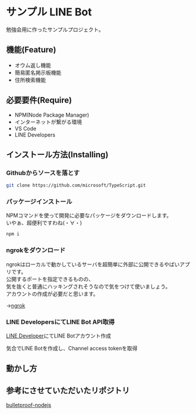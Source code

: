 # サンプル LINE Bot

勉強会用に作ったサンプルプロジェクト。<br>

## 機能(Feature)

* オウム返し機能
* 簡易匿名掲示板機能
* 住所検索機能

## 必要要件(Require)

* NPM(Node Package Manager)
* インターネットが繋がる環境
* VS Code
* LINE Developers

## インストール方法(Installing)

### Githubからソースを落とす

```bash
git clone https://github.com/microsoft/TypeScript.git
```

### パッケージインストール

NPMコマンドを使って開発に必要なパッケージをダウンロードします。<br>
いやぁ、超便利ですわね(・∀・)

```bash
npm i
```

### ngrokをダウンロード

ngrokはローカルで動かしているサーバを超簡単に外部に公開できるやばいアプリです。<br>
公開するポートを指定できるものの、<br>
気を抜くと普通にハッキングされそうなので気をつけて使いましょう。<br>
アカウントの作成が必要だと思います。

→[ngrok](https://dashboard.ngrok.com/signup)

### LINE DevelopersにてLINE Bot API取得

[LINE Developer](https://developers.line.biz/console/register/messaging-api/provider/)にてLINE Botアカウント作成

気合でLINE Botを作成し、Channel access tokenを取得

## 動かし方


## 参考にさせていただいたリポジトリ

[bulletproof-nodejs](https://github.com/santiq/bulletproof-nodejs)